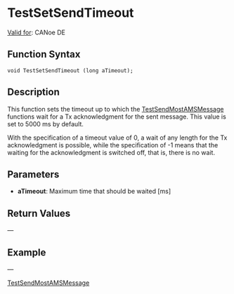 # TestSetSendTimeout

[Valid for](../../../Shared/FeatureAvailability.md): CANoe DE

## Function Syntax

```plaintext
void TestSetSendTimeout (long aTimeout);
```

## Description

This function sets the timeout up to which the [TestSendMostAMSMessage](CAPLfunctionTestSendMostAmsMessage.md) functions wait for a Tx acknowledgment for the sent message. This value is set to 5000 ms by default.

With the specification of a timeout value of 0, a wait of any length for the Tx acknowledgment is possible, while the specification of -1 means that the waiting for the acknowledgment is switched off, that is, there is no wait.

## Parameters

- **aTimeout**: Maximum time that should be waited [ms]

## Return Values

—

## Example

—

[TestSendMostAMSMessage](CAPLfunctionTestSendMostAmsMessage.md)
